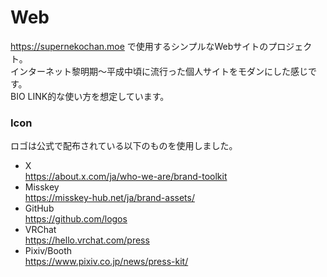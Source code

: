 # Web
https://supernekochan.moe で使用するシンプルなWebサイトのプロジェクト。  
インターネット黎明期～平成中頃に流行った個人サイトをモダンにした感じです。  
BIO LINK的な使い方を想定しています。

### Icon
ロゴは公式で配布されている以下のものを使用しました。
* X  
  https://about.x.com/ja/who-we-are/brand-toolkit
* Misskey  
  https://misskey-hub.net/ja/brand-assets/
* GitHub  
  https://github.com/logos
* VRChat  
  https://hello.vrchat.com/press
* Pixiv/Booth  
  https://www.pixiv.co.jp/news/press-kit/